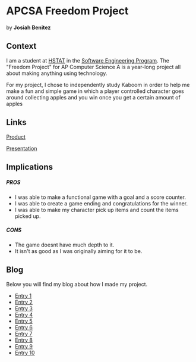 # APCSA Freedom Project
by **Josiah Benitez**

## Context
I am a student at [HSTAT](https://www.hstat.org/) in the [Software Engineering Program](https://hstatsep.github.io/). The "Freedom Project" for AP Computer Science A is a year-long project all about making anything using technology.

For my project, I chose to independently study Kaboom in order to help me make a fun and simple game in which a player controlled character goes around collecting apples and you win once you get a certain amount of apples

## Links

[Product](https://replit.com/@josiahb7308/FreedomProjectMvp)

[Presentation](https://docs.google.com/presentation/d/1IJ_uD7ggtwiAFg4fQ7DE9hjnd4ICNanYLH0GKs-SAmg/edit?usp=sharing)

## Implications
##### PROS
* I was able to make a functional game with a goal and a score counter.
* I was able to create a game ending and congratulations for the winner.
* I was able to make my character pick up items and count the items picked up.
##### CONS
* The game doesnt have much depth to it.
* It isn't as good as I was originally aiming for it to be.


## Blog
Below you will find my blog about how I made my project.

* [Entry 1](blog/entry01.md)
* [Entry 2](blog/entry02.md)
* [Entry 3](blog/entry03.md)
* [Entry 4](blog/entry04.md)
* [Entry 5](blog/entry05.md)
* [Entry 6](blog/entry06.md)
* [Entry 7](blog/entry07.md)
* [Entry 8](blog/entry08.md)
* [Entry 9](blog/entry09.md)
* [Entry 10](blog/entry10.md)

